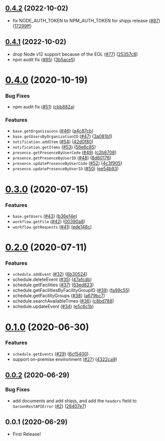 ## [0.4.2](https://github.com/miyajan/garoon-rest/compare/v0.4.1...v0.4.2) (2022-10-02)

* fix NODE_AUTH_TOKEN to NPM_AUTH_TOKEN for shipjs release ([#87](https://github.com/miyajan/garoon-rest/issues/87)) ([17299ff](https://github.com/miyajan/garoon-rest/commit/17299ff27636a459bb12a209252d04a080505e9b))


## [0.4.1](https://github.com/miyajan/garoon-rest/compare/v0.4.0...v0.4.1) (2022-10-02)

* drop Node v12 support because of the EOL ([#77](https://github.com/miyajan/garoon-rest/issues/77)) ([25357c8](https://github.com/miyajan/garoon-rest/commit/25357c8ed93b0305414828672da504af7e145e85))
* npm audit fix ([#85](https://github.com/miyajan/garoon-rest/issues/85)) ([3b5ace5](https://github.com/miyajan/garoon-rest/commit/3b5ace54f0f56668ebe68830572119be7698e0a7))


# [0.4.0](https://github.com/miyajan/garoon-rest/compare/v0.3.0...v0.4.0) (2020-10-19)


### Bug Fixes

* npm audit fix ([#51](https://github.com/miyajan/garoon-rest/issues/51)) ([cbb882a](https://github.com/miyajan/garoon-rest/commit/cbb882a35a17ceb3f6b2cf23c2b4359a6e18c08b))


### Features

* `base.getOrganizaions` ([#46](https://github.com/miyajan/garoon-rest/issues/46)) ([a4c87cb](https://github.com/miyajan/garoon-rest/commit/a4c87cb4e51db894ef3a38dcf0e4ef9ec4857e2e))
* `base.getUsersByOrganizationID` ([#47](https://github.com/miyajan/garoon-rest/issues/47)) ([3a081b1](https://github.com/miyajan/garoon-rest/commit/3a081b1e128daea42905447e231cd766cb1f2e94))
* `notification.addItem` ([#54](https://github.com/miyajan/garoon-rest/issues/54)) ([42d0f80](https://github.com/miyajan/garoon-rest/commit/42d0f807a537bfea853f5601a72812998039ddcc))
* `notification.getItems` ([#53](https://github.com/miyajan/garoon-rest/issues/53)) ([56e6c85](https://github.com/miyajan/garoon-rest/commit/56e6c853f92848be1bc24c181be5ba26c06a1018))
* `presence.getPresenceByUserCode` ([#49](https://github.com/miyajan/garoon-rest/issues/49)) ([c2b8708](https://github.com/miyajan/garoon-rest/commit/c2b87086e23fbb6822d17cfb85003143039ae121))
* `presence.getPresenceByUserID` ([#48](https://github.com/miyajan/garoon-rest/issues/48)) ([8d60176](https://github.com/miyajan/garoon-rest/commit/8d60176111248fee8a889ad49c1699111166b646))
* `presence.updatePresenceByUserCode` ([#52](https://github.com/miyajan/garoon-rest/issues/52)) ([4c3f905](https://github.com/miyajan/garoon-rest/commit/4c3f905d815ab4415d2f6ed1cc407221d49f7c0f))
* `presence.updatePresenceByUserID` ([#50](https://github.com/miyajan/garoon-rest/issues/50)) ([ee54b93](https://github.com/miyajan/garoon-rest/commit/ee54b93dda3d480d52af8a21a31aca0aa2ebbf11))



# [0.3.0](https://github.com/miyajan/garoon-rest/compare/v0.2.0...v0.3.0) (2020-07-15)


### Features

* `base.getUsers` ([#43](https://github.com/miyajan/garoon-rest/issues/43)) ([b36e14e](https://github.com/miyajan/garoon-rest/commit/b36e14e83a9b80492d4c94624199c2c623296b79))
* `workflow.getFile` ([#42](https://github.com/miyajan/garoon-rest/issues/42)) ([00390a8](https://github.com/miyajan/garoon-rest/commit/00390a8135895635cc244eb23783060484947a40))
* `workflow.getRequests` ([#41](https://github.com/miyajan/garoon-rest/issues/41)) ([ede148c](https://github.com/miyajan/garoon-rest/commit/ede148c2209fcf4acee9159bd46a747c85af333c))



# [0.2.0](https://github.com/miyajan/garoon-rest/compare/v0.1.0...v0.2.0) (2020-07-11)


### Features

* `schedule.addEvent` ([#32](https://github.com/miyajan/garoon-rest/issues/32)) ([6b30524](https://github.com/miyajan/garoon-rest/commit/6b30524592b3620ca398bfaafb006a115bea26d3))
* schedule.deleteEvent ([#35](https://github.com/miyajan/garoon-rest/issues/35)) ([47afcdb](https://github.com/miyajan/garoon-rest/commit/47afcdb2ac6a9216bf61d98bd8faece858e907b8))
* schedule.getFacilities ([#37](https://github.com/miyajan/garoon-rest/issues/37)) ([63ed823](https://github.com/miyajan/garoon-rest/commit/63ed8238b4f3a90250defd47f5ccead6bfff496f))
* schedule.getFacilitiesByFacilityGroupID ([#39](https://github.com/miyajan/garoon-rest/issues/39)) ([fa99c55](https://github.com/miyajan/garoon-rest/commit/fa99c55467eab7f83513d51b8f4a6b580ebae179))
* schedule.getFacilityGroups ([#38](https://github.com/miyajan/garoon-rest/issues/38)) ([a679bc7](https://github.com/miyajan/garoon-rest/commit/a679bc7b2884583168cb125d3b2dd8b24bfb7057))
* schedule.searchAvailableTimes ([#36](https://github.com/miyajan/garoon-rest/issues/36)) ([c8bd788](https://github.com/miyajan/garoon-rest/commit/c8bd7886e9f595db22e3cc2a691b4e7daf1f70f8))
* schedule.updateEvent ([#34](https://github.com/miyajan/garoon-rest/issues/34)) ([e5c6c1b](https://github.com/miyajan/garoon-rest/commit/e5c6c1b8d649df58a0ce3c27334e39c3a0726ad6))



# [0.1.0](https://github.com/miyajan/garoon-rest/compare/v0.0.2...v0.1.0) (2020-06-30)


### Features

* `schedule.getEvents` ([#29](https://github.com/miyajan/garoon-rest/issues/29)) ([6cf5400](https://github.com/miyajan/garoon-rest/commit/6cf5400a93cc5d72c98ad99dd3afd7c899a44477))
* support on-premise environment ([#27](https://github.com/miyajan/garoon-rest/issues/27)) ([4322ca9](https://github.com/miyajan/garoon-rest/commit/4322ca97c3f937ca1b609cb386a68ca4017ea5f6))



## [0.0.2](https://github.com/miyajan/garoon-rest/compare/v0.0.1...v0.0.2) (2020-06-29)


### Bug Fixes

* add documents and add shipjs, and add the `headers` field to `GaroonRestAPIError` ([#2](https://github.com/miyajan/garoon-rest/issues/2)) ([28407e7](https://github.com/miyajan/garoon-rest/commit/28407e7be2548d6c9fa12433f0b88493bb509168))



## 0.0.1 (2020-06-29)

* First Release!
